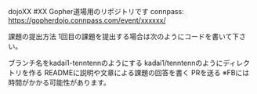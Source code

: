 dojoXX
#XX Gopher道場用のリポジトリです connpass: https://gopherdojo.connpass.com/event/xxxxxx/

課題の提出方法
1回目の課題を提出する場合は次のようにコードを書いて下さい。

ブランチ名をkadai1-tenntennのようにする
kadai1/tenntennのようにディレクトリを作る
READMEに説明や文章による課題の回答を書く
PRを送る
※FBには時間がかかる可能性があります。
